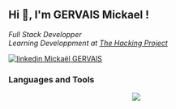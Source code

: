 ## Hi 👋, I'm GERVAIS Mickael !
<p><em>Full Stack Developper</br>Learning Developpment at <a href="https://www.thehackingproject.org/parcours">The Hacking Project</a>
</em></p>

[![linkedin Mickaël GERVAIS](https://img.shields.io/badge/LinkedIn-0077B5?style=for-the-badge&logo=linkedin&logoColor=white)](https://www.linkedin.com/in/gervais-mickael-thimibka/) 



### Languages and Tools

<p align="center">
  <a href="https://skillicons.dev">
    <img src="https://skillicons.dev/icons?i=git,github,ruby,rails,html,css,js,react,bootstrap," />
  </a>
</p>
